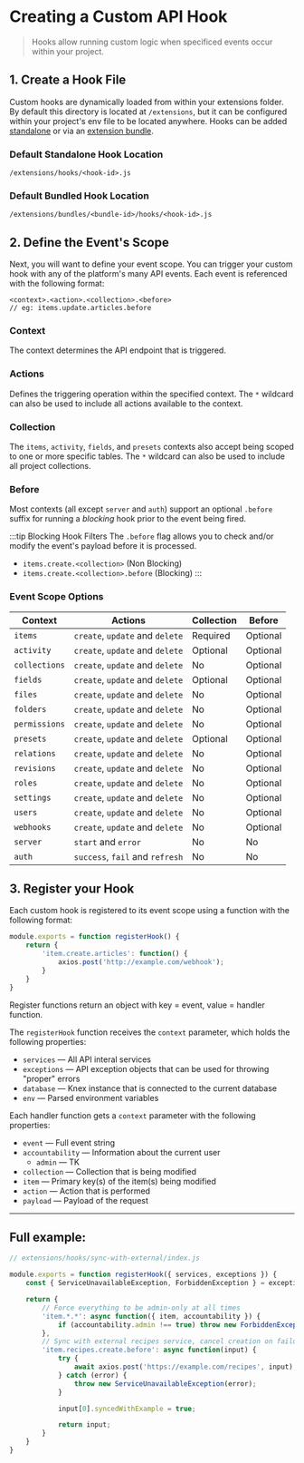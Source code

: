 # Creating a Custom API Hook

> Hooks allow running custom logic when specificed events occur within your project.

## 1. Create a Hook File

Custom hooks are dynamically loaded from within your extensions folder. By default this directory is located at `/extensions`, but it can be configured within your project's env file to be located anywhere. Hooks can be added [standalone](#) or via an [extension bundle](#).

### Default Standalone Hook Location
```
/extensions/hooks/<hook-id>.js
```

### Default Bundled Hook Location
```
/extensions/bundles/<bundle-id>/hooks/<hook-id>.js
```

## 2. Define the Event's Scope

Next, you will want to define your event scope. You can trigger your custom hook with any of the platform's many API events. Each event is referenced with the following format:

```
<context>.<action>.<collection>.<before>
// eg: items.update.articles.before
```

### Context

The context determines the API endpoint that is triggered.

### Actions

Defines the triggering operation within the specified context. The `*` wildcard can also be used to include all actions available to the context.

### Collection

The `items`, `activity`, `fields`, and `presets` contexts also accept being scoped to one or more specific tables. The `*` wildcard can also be used to include all project collections.

### Before

Most contexts (all except `server` and `auth`) support an optional `.before` suffix for running a _blocking_ hook prior to the event being fired.

:::tip Blocking Hook Filters
The `.before` flag allows you to check and/or modify the event's payload before it is processed.

* `items.create.<collection>` (Non Blocking)
* `items.create.<collection>.before` (Blocking)
:::

### Event Scope Options

| Context       | Actions                        | Collection | Before   |
|---------------|--------------------------------|-------------------|----------|
| `items`       | `create`, `update` and `delete` | Required   | Optional |
| `activity`    | `create`, `update` and `delete` | Optional   | Optional |
| `collections` | `create`, `update` and `delete` | No         | Optional |
| `fields`      | `create`, `update` and `delete` | Optional   | Optional |
| `files`       | `create`, `update` and `delete` | No         | Optional |
| `folders`     | `create`, `update` and `delete` | No         | Optional |
| `permissions` | `create`, `update` and `delete` | No         | Optional |
| `presets`     | `create`, `update` and `delete` | Optional   | Optional |
| `relations`   | `create`, `update` and `delete` | No         | Optional |
| `revisions`   | `create`, `update` and `delete` | No         | Optional |
| `roles`       | `create`, `update` and `delete` | No         | Optional |
| `settings`    | `create`, `update` and `delete` | No         | Optional |
| `users`       | `create`, `update` and `delete` | No         | Optional |
| `webhooks`    | `create`, `update` and `delete` | No         | Optional |
| `server`      | `start` and `error`             | No         | No       |
| `auth`        | `success`, `fail` and `refresh` | No         | No       |

## 3. Register your Hook

Each custom hook is registered to its event scope using a function with the following format:

```js
module.exports = function registerHook() {
	return {
		'item.create.articles': function() {
			axios.post('http://example.com/webhook');
		}
	}
}
```

Register functions return an object with key = event, value = handler function.

The `registerHook` function receives the `context` parameter, which holds the following properties:

* `services` — All API interal services
* `exceptions` — API exception objects that can be used for throwing "proper" errors
* `database` — Knex instance that is connected to the current database
* `env` — Parsed environment variables

Each handler function gets a `context` parameter with the following properties:

* `event` — Full event string
* `accountability` — Information about the current user
    * `admin` — TK
* `collection` — Collection that is being modified
* `item` — Primary key(s) of the item(s) being modified
* `action` — Action that is performed
* `payload` — Payload of the request

---

## Full example:

```js
// extensions/hooks/sync-with-external/index.js

module.exports = function registerHook({ services, exceptions }) {
	const { ServiceUnavailableException, ForbiddenException } = exceptions;

	return {
		// Force everything to be admin-only at all times
		'item.*.*': async function({ item, accountability }) {
			if (accountability.admin !== true) throw new ForbiddenException();
		},
		// Sync with external recipes service, cancel creation on failure
		'item.recipes.create.before': async function(input) {
			try {
				await axios.post('https://example.com/recipes', input);
			} catch (error) {
				throw new ServiceUnavailableException(error);
			}

			input[0].syncedWithExample = true;

			return input;
		}
	}
}
```
